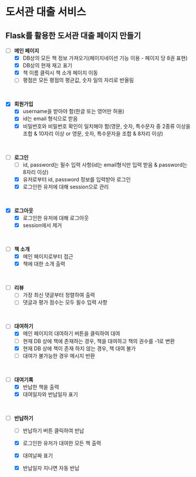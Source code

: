 # 도서관 대출 서비스

## Flask를 활용한 도서관 대출 페이지 만들기

- [ ] **메인 페이지**
    - [x] DB상의 모든 책 정보 가져오기(페이지네이션 기능 이용 - 페이지 당 8권 표현)
    - [x] DB상의 현재 재고 표기
    - [x] 책 이름 클릭시 책 소개 페이지 이동
    - [ ] 평점은 모든 평점의 평균값, 숫자 일의 자리로 반올림

<br>

- [x] **회원가입**
    - [x] username을 받아야 함(한글 또는 영어만 허용)
    - [x] id는 email 형식으로 받음
    - [x] 비밀번호와 비밀번호 확인이 일치해야 함(영문, 숫자, 특수문자 중 2종류 이상을 조합 & 10자리 이상 or 영문, 숫자, 특수문자을 조합 & 8자리 이상)

<br>

- [ ] **로그인**
    - [ ] id, password는 필수 입력 사항(id는 email형식만 입력 받음 & password는 8자리 이상)
    - [x] 유저로부터 id, password 정보를 입력받아 로그인
    - [x] 로그인한 유저에 대해 session으로 관리

<br>

- [x] **로그아웃**
    - [x] 로그인한 유저에 대해 로그아웃
    - [x] session에서 제거

<br>

- [ ] **책 소개**
    - [x] 메인 페이지로부터 접근
    - [x] 책에 대한 소개 출력

<br>

- [ ] **리뷰**
    - [ ] 가장 최신 댓글부터 정렬하여 출력
    - [ ] 댓글과 평가 점수는 모두 필수 입력 사항

<br>

- [ ] **대여하기**
    - [x] 메인 페이지의 대여하기 버튼을 클릭하여 대여
    - [ ] 현재 DB 상에 책에 존재하는 경우, 책을 대여하고 책의 권수를 -1로 변환
    - [x] 현재 DB 상에 책이 존재 하지 않는 경우, 책 대여 불가
    - [ ] 대여가 불가능한 경우 메시지 반환

<br>

- [ ] **대여기록**
    - [x] 반납한 책을 출력
    - [x] 대여일자와 반납일자 표기

<br>

- [ ] **반납하기**
    - [ ] 반납하기 버튼 클릭하여 반납
    - [x] 로그인한 유저가 대여한 모든 책 출력
    - [x] 대여날짜 표기
    - [x] 반납일자 지나면 자동 반납

